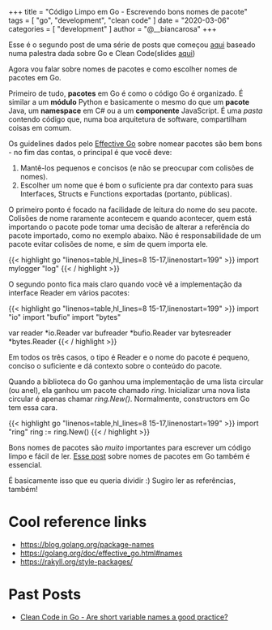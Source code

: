 +++
title = "Código Limpo em Go - Escrevendo bons nomes de pacote"
tags = [
    "go",
    "development",
    "clean code"
]
date = "2020-03-06"
categories = [
    "development"
]
author = "@__biancarosa"
+++

Esse é o segundo post de uma série de posts que começou [aqui](https://biancarosa.com.br/posts/go_clean_code_1/) baseado numa palestra dada sobre Go e Clean Code(slides [aqui](https://slides.com/biancarosa__/go-clean-code))

Agora vou falar sobre nomes de pacotes e como escolher nomes de pacotes em Go.

Primeiro de tudo, **pacotes** em Go é como o código Go é organizado. É similar a um **módulo** Python e basicamente o mesmo do que um **pacote** Java, um **namespace** em C# ou a um **componente** JavaScript. É uma *pasta* contendo código que, numa boa arquitetura de software, compartilham coisas em comum.

Os guidelines dados pelo [Effective Go](https://golang.org/doc/effective_go.html#names) sobre nomear pacotes são bem bons - no fim das contas, o principal é que você deve:

1. Mantê-los pequenos e concisos (e não se preocupar com colisões de nomes).
2. Escolher um nome que é bom o suficiente pra dar contexto para suas Interfaces, Structs e Functions exportadas (portanto, públicas).

O primeiro ponto é focado na facilidade de leitura do nome do seu pacote. Colisões de nome raramente acontecem e quando acontecer, quem está importando o pacote pode tomar uma decisão de alterar a referência do pacote importado, como no exemplo abaixo. Não é responsabilidade de um pacote evitar colisões de nome, e sim de quem importa ele.

{{< highlight go "linenos=table,hl_lines=8 15-17,linenostart=199" >}}
import mylogger "log"
{{< / highlight >}}

O segundo ponto fica mais claro quando você vê a implementação da interface Reader em vários pacotes:

{{< highlight go "linenos=table,hl_lines=8 15-17,linenostart=199" >}}
import "io"
import "bufio"
import "bytes"

var reader *io.Reader
var bufreader *bufio.Reader
var bytesreader *bytes.Reader
{{< / highlight >}}

Em todos os três casos, o tipo é Reader e o nome do pacote é pequeno, conciso o suficiente e dá contexto sobre o conteúdo do pacote.

Quando a biblioteca do Go ganhou uma implementação de uma lista circular (ou anel), ela ganhou um pacote chamado *ring*. Inicializar uma nova lista circular é apenas chamar *ring.New()*. Normalmente, constructors em Go tem essa cara.

{{< highlight go "linenos=table,hl_lines=8 15-17,linenostart=199" >}}
import "ring"
ring := ring.New()
{{< / highlight >}}

Bons nomes de pacotes são *muito* importantes para escrever um código limpo e fácil de ler. [Esse post](https://blog.golang.org/package-names) sobre nomes de pacotes em Go também é essencial.

É basicamente isso que eu queria dividir :) Sugiro ler as referências, também!

# Cool reference links

- https://blog.golang.org/package-names
- https://golang.org/doc/effective_go.html#names
- https://rakyll.org/style-packages/

# Past Posts

- [Clean Code in Go - Are short variable names a good practice?](../go_clean_code_1/)